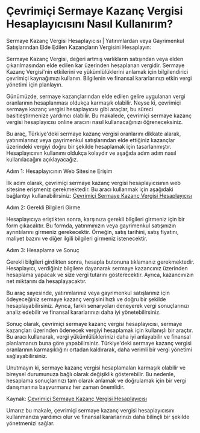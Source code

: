 Çevrimiçi Sermaye Kazanç Vergisi Hesaplayıcısını Nasıl Kullanırım?
==================================================================

Sermaye Kazanç Vergisi Hesaplayıcısı | Yatırımlardan veya Gayrimenkul Satışlarından Elde Edilen Kazançların Vergisini Hesaplayın:

Sermaye Kazanç Vergisi, değeri artmış varlıkların satışından veya elden çıkarılmasından elde edilen kar üzerinden hesaplanan vergidir. Sermaye Kazanç Vergisi'nin etkilerini ve yükümlülüklerini anlamak için bilgilendirici çevrimiçi kaynağımızı kullanın. Bilgilenin ve finansal kararlarınızı etkin vergi yönetimi için planlayın.

Günümüzde, sermaye kazançlarından elde edilen gelire uygulanan vergi oranlarının hesaplanması oldukça karmaşık olabilir. Neyse ki, çevrimiçi sermaye kazanç vergisi hesaplayıcısı gibi araçlar, bu süreci basitleştirmenize yardımcı olabilir. Bu makalede, çevrimiçi sermaye kazanç vergisi hesaplayıcısı online aracını nasıl kullanacağınızı öğreneceksiniz.

Bu araç, Türkiye'deki sermaye kazanç vergisi oranlarını dikkate alarak, yatırımlarınız veya gayrimenkul satışlarından elde ettiğiniz kazançlar üzerindeki vergiyi doğru bir şekilde hesaplamak için tasarlanmıştır. Hesaplayıcının kullanımı oldukça kolaydır ve aşağıda adım adım nasıl kullanılacağını açıklayacağız.

Adım 1: Hesaplayıcının Web Sitesine Erişim

İlk adım olarak, çevrimiçi sermaye kazanç vergisi hesaplayıcısının web sitesine erişmeniz gerekmektedir. Bu aracı kullanmak için aşağıdaki bağlantıyı kullanabilirsiniz: [Çevrimiçi Sermaye Kazanç Vergisi Hesaplayıcısı](https://www.onlinecalculatorsfree.com/tr/financial/capital-gains-tax-calculator.html)

Adım 2: Gerekli Bilgileri Girme

Hesaplayıcıya eriştikten sonra, karşınıza gerekli bilgileri girmeniz için bir form çıkacaktır. Bu formda, yatırımınızın veya gayrimenkul satışınızın ayrıntılarını girmeniz gerekecektir. Örneğin, satış tarihini, satış fiyatını, maliyet bazını ve diğer ilgili bilgileri girmeniz istenecektir.

Adım 3: Hesaplama ve Sonuç

Gerekli bilgileri girdikten sonra, hesapla butonuna tıklamanız gerekmektedir. Hesaplayıcı, verdiğiniz bilgilere dayanarak sermaye kazancınız üzerinden hesaplama yapacak ve size vergi tutarını gösterecektir. Ayrıca, kazancınızın net miktarını da hesaplayacaktır.

Bu araç sayesinde, yatırımlarınız veya gayrimenkul satışlarınız için ödeyeceğiniz sermaye kazanç vergisini hızlı ve doğru bir şekilde hesaplayabilirsiniz. Ayrıca, farklı senaryoları deneyerek vergi sonuçlarınızı analiz edebilir ve finansal kararlarınızı daha iyi yönetebilirsiniz.

Sonuç olarak, çevrimiçi sermaye kazanç vergisi hesaplayıcısı, sermaye kazançları üzerinden ödenecek vergiyi hesaplamak için kullanışlı bir araçtır. Bu aracı kullanarak, vergi yükümlülüklerinizi daha iyi anlayabilir ve finansal planlamanızı buna göre yapabilirsiniz. Türkiye'deki sermaye kazanç vergisi oranlarının karmaşıklığını ortadan kaldırarak, daha verimli bir vergi yönetimi sağlayabilirsiniz.

Unutmayın ki, sermaye kazanç vergisi hesaplamaları karmaşık olabilir ve bireysel durumunuza bağlı olarak değişiklik gösterebilir. Bu nedenle, hesaplama sonuçlarınızı tam olarak anlamak ve doğrulamak için bir vergi danışmanına başvurmanız her zaman önemlidir.

Kaynak: [Çevrimiçi Sermaye Kazanç Vergisi Hesaplayıcısı](https://www.onlinecalculatorsfree.com/tr/financial/capital-gains-tax-calculator.html)

Umarız bu makale, çevrimiçi sermaye kazanç vergisi hesaplayıcısını kullanmanıza yardımcı olur ve finansal kararlarınızı daha bilinçli bir şekilde yönetmenizi sağlar.